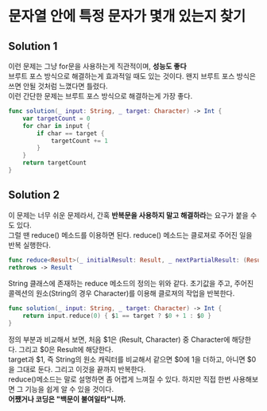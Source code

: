 # 문자열 안에 특정 문자가 몇개 있는지 찾기  
## Solution 1
이런 문제는 그냥 for문을 사용하는게 직관적이며, **성능도 좋다**     
브루트 포스 방식으로 해결하는게 효과적일 때도 있는 것이다. 왠지 브루트 포스 방식은 쓰면 안될 것처럼 느꼈다면 틀렸다.    
이런 간단한 문제는 브루트 포스 방식으로 해결하는게 가장 좋다.    
```swift
func solution(_ input: String, _ target: Character) -> Int {
    var targetCount = 0
    for char in input {
        if char == target {
            targetCount += 1
        }
    }
    return targetCount
}
```

## Solution 2
이 문제는 너무 쉬운 문제라서, 간혹 **반복문을 사용하지 말고 해결하라**는 요구가 붙을 수도 있다.     
그럴 땐 reduce() 메소드를 이용하면 된다. reduce() 메소드는 클로져로 주어진 일을 반복 실행한다.   
```swift
func reduce<Result>(_ initialResult: Result, _ nextPartialResult: (Result, Character) throws -> Result) 
rethrows -> Result
```
String 클래스에 존재하는 reduce 메소드의 정의는 위와 같다. 초기값을 주고, 주어진 콜렉션의 원소(String의 경우 Character)를 이용해 클로져의 작업을 반복한다.    
```swift
func solution(_ input: String, _ target: Character) -> Int {
    return input.reduce(0) { $1 == target ? $0 + 1 : $0 }
}
```    
정의 부분과 비교해서 보면, 처음 $1은 (Result, Character) 중 Character에 해당한다. 그리고 $0은 Result에 해당한다.      
target과 $1, 즉 String의 원소 캐릭터를 비교해서 같으면 $0에 1을 더하고, 아니면 $0을 그대로 둔다. 그리고 이것을 끝까지 반복한다.       
reduce()메소드는 말로 설명하면 좀 어렵게 느껴질 수 있다. 하지만 직접 한번 사용해보면 그 기능을 쉽게 알 수 있을 것이다.      
**어쨌거나 코딩은 "백문이 불여일타"니까.**
